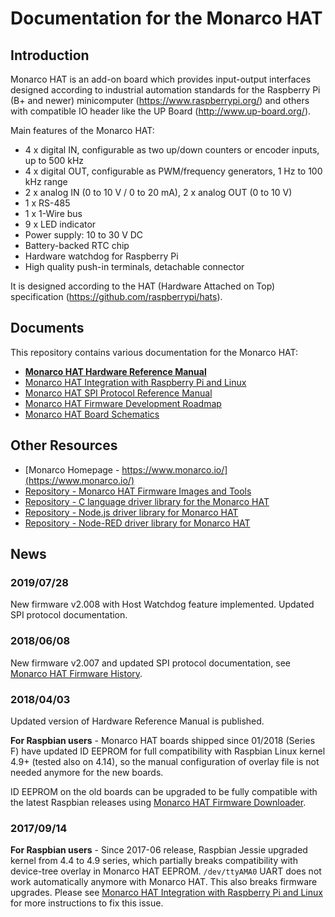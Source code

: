 # Documentation for the Monarco HAT


## Introduction

Monarco HAT is an add-on board which provides input-output interfaces designed according to industrial automation standards for the Raspberry Pi (B+ and newer) minicomputer (https://www.raspberrypi.org/) and others with compatible IO header like the UP Board (http://www.up-board.org/).

Main features of the Monarco HAT:

* 4 x digital IN, configurable as two up/down counters or encoder inputs, up to 500 kHz
* 4 x digital OUT, configurable as PWM/frequency generators, 1 Hz to 100 kHz range
* 2 x analog IN (0 to 10 V / 0 to 20 mA), 2 x analog OUT (0 to 10 V)
* 1 x RS-485
* 1 x 1-Wire bus
* 9 x LED indicator
* Power supply: 10 to 30 V DC
* Battery-backed RTC chip
* Hardware watchdog for Raspberry Pi
* High quality push-in terminals, detachable connector

It is designed according to the HAT (Hardware Attached on Top) specification (https://github.com/raspberrypi/hats).


## Documents

This repository contains various documentation for the Monarco HAT:

* **[Monarco HAT Hardware Reference Manual](Monarco_HAT_Hardware_Reference_Manual.pdf)**
* [Monarco HAT Integration with Raspberry Pi and Linux](Monarco_HAT_Integration_Raspberry-Pi_Linux.md)
* [Monarco HAT SPI Protocol Reference Manual](Monarco_HAT_SPI_Protocol.md)
* [Monarco HAT Firmware Development Roadmap](Monarco_HAT_Firmware_Roadmap.md)
* [Monarco HAT Board Schematics](Monarco_HAT_Schematics_1-6-RELEASE.pdf)


## Other Resources

* [Monarco Homepage - https://www.monarco.io/](https://www.monarco.io/)
* [Repository - Monarco HAT Firmware Images and Tools](https://github.com/monarco/monarco-hat-firmware-bin)
* [Repository - C language driver library for the Monarco HAT](https://github.com/monarco/monarco-hat-driver-c)
* [Repository - Node.js driver library for Monarco HAT](https://github.com/monarco/monarco-hat-driver-nodejs)
* [Repository - Node-RED driver library for Monarco HAT](https://github.com/monarco/node-red-contrib-monarco-hat)


## News

### 2019/07/28

New firmware v2.008 with Host Watchdog feature implemented. Updated SPI protocol documentation.

### 2018/06/08

New firmware v2.007 and updated SPI protocol documentation, see [Monarco HAT Firmware History](Monarco_HAT_Firmware_Roadmap.md).

### 2018/04/03

Updated version of Hardware Reference Manual is published.

**For Raspbian users** - Monarco HAT boards shipped since 01/2018 (Series F) have updated ID EEPROM for full compatibility with Raspbian Linux kernel 4.9+ (tested also on 4.14), so the manual configuration of overlay file is not needed anymore for the new boards.

ID EEPROM on the old boards can be upgraded to be fully compatible with the latest Raspbian releases using [Monarco HAT Firmware Downloader](https://github.com/monarco/monarco-hat-firmware-bin).

### 2017/09/14

**For Raspbian users** - Since 2017-06 release, Raspbian Jessie upgraded kernel from 4.4 to 4.9 series, which partially breaks compatibility with device-tree overlay in Monarco HAT EEPROM. `/dev/ttyAMA0` UART does not work automatically anymore with Monarco HAT. This also breaks firmware upgrades. Please see [Monarco HAT Integration with Raspberry Pi and Linux](Monarco_HAT_Integration_Raspberry-Pi_Linux.md#note-for-raspbian-users) for more instructions to fix this issue.

